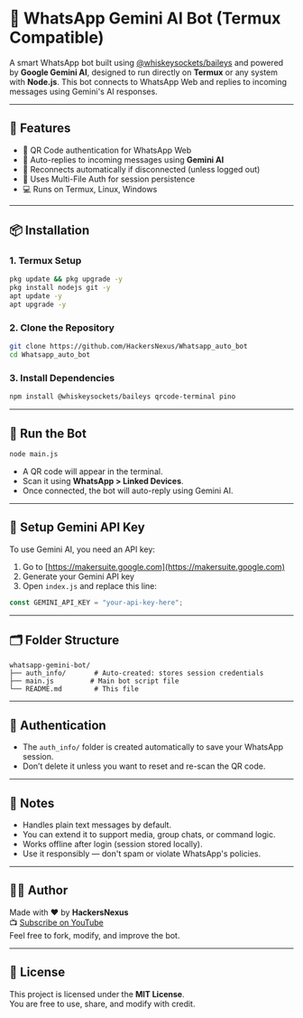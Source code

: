 # 🤖 WhatsApp Gemini AI Bot (Termux Compatible)

A smart WhatsApp bot built using [@whiskeysockets/baileys](https://github.com/WhiskeySockets/Baileys) and powered by **Google Gemini AI**, designed to run directly on **Termux** or any system with **Node.js**. This bot connects to WhatsApp Web and replies to incoming messages using Gemini's AI responses.

---

## 📱 Features

- 📲 QR Code authentication for WhatsApp Web  
- 🤖 Auto-replies to incoming messages using **Gemini AI**  
- 🔁 Reconnects automatically if disconnected (unless logged out)  
- 🧠 Uses Multi-File Auth for session persistence  
- 💻 Runs on Termux, Linux, Windows  

---

## 📦 Installation

### 1. Termux Setup

```bash
pkg update && pkg upgrade -y
pkg install nodejs git -y
apt update -y
apt upgrade -y
```

### 2. Clone the Repository

```bash
git clone https://github.com/HackersNexus/Whatsapp_auto_bot
cd Whatsapp_auto_bot
```

### 3. Install Dependencies

```bash
npm install @whiskeysockets/baileys qrcode-terminal pino
```

---

## 🚀 Run the Bot

```bash
node main.js
```

- A QR code will appear in the terminal.  
- Scan it using **WhatsApp > Linked Devices**.  
- Once connected, the bot will auto-reply using Gemini AI.  

---

## 🔑 Setup Gemini API Key

To use Gemini AI, you need an API key:

1. Go to [https://makersuite.google.com](https://makersuite.google.com)  
2. Generate your Gemini API key  
3. Open `index.js` and replace this line:

```js
const GEMINI_API_KEY = "your-api-key-here";
```

---

## 🗂 Folder Structure

```
whatsapp-gemini-bot/
├── auth_info/       # Auto-created: stores session credentials
├── main.js         # Main bot script file
└── README.md        # This file
```

---

## 🔐 Authentication

- The `auth_info/` folder is created automatically to save your WhatsApp session.  
- Don’t delete it unless you want to reset and re-scan the QR code.  

---

## 📌 Notes

- Handles plain text messages by default.  
- You can extend it to support media, group chats, or command logic.  
- Works offline after login (session stored locally).  
- Use it responsibly — don't spam or violate WhatsApp's policies.  

---

## 🧑‍💻 Author

Made with ❤️ by **HackersNexus**  
📺 [Subscribe on YouTube](https://youtube.com/@HackersNexus)  
Feel free to fork, modify, and improve the bot.  

---

## 📄 License

This project is licensed under the **MIT License**.  
You are free to use, share, and modify with credit.
